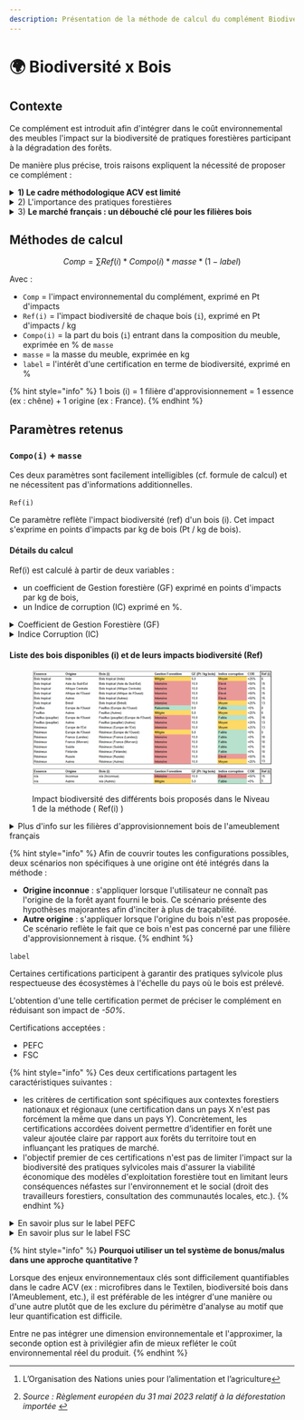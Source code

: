 ```yaml
---
description: Présentation de la méthode de calcul du complément Biodiversité x Bois .
---
```


# 🌍 Biodiversité x Bois

## Contexte

Ce complément est introduit afin d'intégrer dans le coût environnemental des meubles l'impact sur la biodiversité de pratiques forestières participant à la dégradation des forêts.&#x20;

De manière plus précise, trois raisons expliquent la nécessité de proposer ce complément :&#x20;

<details>

<summary><strong>1)  Le cadre méthodologique ACV est limité</strong></summary>

Le cadre de l'analyse de cycle de vie (ACV) ne permet pas, à date, de différencier l'impact sur la biodiversité locale de différentes pratiques forestières. En effet les impacts sur la biodiversité sont quantifiés de manière incomplète avec les 16 indicateurs PEF existants. Ceux ci permettent principalement de couvrir les pressions globales pesant sur la biodiversité (ex: changement climatique, eutrophisation, artificalisation des terres...). Cependant les indicateurs actuels ne permettent pas de tenir compte de la composition des peuplements forestiers, de l'effet des coupes rases, du tassement du sol ou encore de la présence de bois mort dans les parcelles par exemple. Des travaux de recherche sont en cours afin d'améliorer les méthodes via l'intégration de nouveaux indicateurs (ex : EF4.0 et GLAM). En attendant la maturité scientifique et technique de ces outils, les compléments apportent une approche simple et pragmatique pour couvrir ces enjeux incontournables.&#x20;

</details>

<details>

<summary>2) L'importance des pratiques forestières </summary>

La dégradation et la déforestation des forêts progressent à une vitesse alarmante à travers le monde. La [FAO ](#user-content-fn-1)[^1]estime que 420 millions d’hectares de forêts (c. 10 % des forêts existantes = superficie plus vaste que l’Union européenne) ont disparu dans le monde entre 1990 et 2020.

La déforestation et la dégradation des forêts sont également des facteurs importants du réchauffement climatique et de la perte de biodiversité, les deux défis environnementaux les plus importants de notre époque.

Les pratiques de gestion forestière sont très différentes selon les exploitants et les zones géographiques. Certaines pratiques permettent de préserver la biodiversité, alors que d'autres sont néfastes. Il est nécessaire de pouvoir refléter cela dans le cout environnemental.&#x20;

_Source : Règlement européen du 31 mai 2023 relatif à la déforestation importée_&#x20;

</details>

<details>

<summary>3) <strong>Le marché français : un débouché clé pour les filières bois</strong> </summary>

Plusieurs secteurs d'activité français (ameublement, construction, jouets, etc.) constituent un débouché pour les filières bois. L'Ameublement est un contributeur significatif de la consommation française de bois. Tout bois utilisé sur ce secteur peut provenir de forêts participant à leur dégradation ("gestion intensive").&#x20;

Concernant la déforestation, quelques approvisionnements en bois d'ameublement peuvent être concernés. Cependant il est à noter que la principale cause de déforestation à l'échelle mondiale est l'expansion de l'agriculture à hauteur de 90% (source[^2]).&#x20;

{% hint style="info" %}
Le bois fait partie des quelques produits de base consommés au sein de l'UE et participant à la déforestation. Il se classe 3ème (9% de la déforestation dont l'UE est responsable provient du bois) après l'huile de plame (34%) et le soja (33%)

_Source : Règlement européen du 31 mai 2023 relatif à la déforestation importée_&#x20;
{% endhint %}

</details>

## Méthodes de calcul

$$
Comp =  \sum Ref(i) * Compo(i) * masse * (1-label)
$$

Avec :&#x20;

* `Comp` = l'impact environnemental du complément, exprimé en Pt d'impacts
* `Ref(i)` = l'impact biodiversité de chaque bois (`i`), exprimé en Pt d'impacts / kg&#x20;
* `Compo(i)` = la part du bois (`i`) entrant dans la composition du meuble, exprimée en % de `masse`
* `masse` = la masse du meuble, exprimée en kg&#x20;
* `label` =  l'intérêt d'une certification en terme de biodiversité, exprimé en %&#x20;

{% hint style="info" %}
1 bois (i) = 1 filière d'approvisionnement = 1 essence (ex : chêne) + 1 origine (ex : France). &#x20;
{% endhint %}

## Paramètres retenus

### &#x20;`Compo(i)` + `masse`

Ces deux paramètres sont facilement intelligibles (cf. formule de calcul) et ne nécessitent pas d'informations additionnelles.

`Ref(i)`&#x20;

Ce paramètre reflète l'impact biodiversité (ref) d'un bois (i). Cet impact s'exprime en points d'impacts par kg de bois (Pt / kg de bois).

#### Détails du calcul

Ref(i) est calculé à partir de deux variables :&#x20;

* un coefficient de Gestion forestière (GF) exprimé en points d'impacts par kg de bois,
* &#x20;un Indice de corruption (IC) exprimé en %.

<details>

<summary>Coefficient de Gestion Forestière (GF)</summary>

_Unité = Points d'impact / kg de bois_

Ce paramètre caractérise l'impact sur la biodiversité de différents modes de gestion forestière.&#x20;

3 catégories de gestion forestière sont proposés :&#x20;

* Intensive = 10 Pts d'impact / kg de bois
* Mitigée = 5 Pts d'impact / kg de bois
* Raisonnée = 0 Pts d'impact / kg de bois

{% hint style="info" %}
**En savoir plus**

Pour chaque filière d'approvisionnement (ex : Bois tropical \_ Asie du Sud-Est), un mode de gestion forestière par défaut est appliqué (ex : _Mitigée_ pour les résineux en provenance d'Europe de l'Ouest). Ces scénarios visent à différencier différentes filières d'approvisionnement selon leur niveau de risque d'un point de vue gestion forestière <⇒ biodiversité.&#x20;

Les valeurs par défaut se basent sur l'état de l'art compilé par Ecobalyse dans le cadre des travaux menés sur le premier semestre 2025. Concrètement, le mode de gestion forestière appliqué par défaut vise à distinguer les pratiques intensives (ex : forêts de plantation) de pratiques raisonnées (ex : futaire irrégulière). Effectivement, un lien direct existe entre le mode de gestion forestière et la biodiversité au sein de tous les compartiments de l'ecosystème. &#x20;

Les principales sources utilisées pour estimer ces paramètre par origine sont :&#x20;

* des outils d'imagerie satellitaire permettant d'identifier les régions sylvicoles proposant une exploitation intensive des forêts ([carte 1](https://gfw.global/4kZ6RaB) de gains et pertes de couvert forestier entre 2000 et 2020 / [carte 2](https://gfw.global/41N4ujO) présentant les forêts de plantation),
* des ressources bibliographiques permettant de mieux comprendre les régions sylvicoles à risque concernant leur gestion des forêts,
* des entretiens et ateliers avec les filières Ameublement et Bois/Forêt (ex : atelier Sylviculture du 30/01/2025; support accessible [ici](https://miro.com/app/board/uXjVLn9pEjg=/?share_link_id=467200481479)).
{% endhint %}

</details>

<details>

<summary>Indice Corruption (IC) </summary>

_Unité = % (majoration de GF de +x%)_&#x20;

Le niveau de corruption d'une zone géographique spécifique renforce le risque de pratiques forestières néfastes pour les écosystèmes.&#x20;

Pour approfondir ce constat voici deux sources d'intérêt (non exhaustif) :\
(i) _règlement UE 2023/1115 relatif aux produits "zéro déforestation",_ \
(ii) _WWF  Evaluation de la mise en oeuvre du RBUE  fiche d'évaluation pays : France_),\
(iii) une étude de l'Africa Center (organisme américain) sur le bassin du Congo (accessible [ici](https://africacenter.org/fr/spotlight/lexploitation-forestiere-illegale-en-afrique-et-ses-implications-en-matiere-de-securite/)).

Ce paramètre vise donc à refléter les risques accrus en terme de biodiversité associés à des bois issus de zones soumises à des niveaux importants de corruption.&#x20;

&#x20;Le niveau de corruption est estimé grâce au _Corruption Perception Index (score CPI)_ développé par Transparency International (cf. ci-dessous).

3 niveaux de corruption sont proposés :&#x20;

* Elevé (score CPI inférieur à 30)

- Moyen (score CPI entre 30 et 59)

* Faible (score CP au moins égal à 60)

Pour chaque niveau, un **coefficient de corruption (COR)** est appliqué; ce dernier vient préciser l'impact Biodiversité (BIO) du bois :&#x20;

| Elevé | Moyen | Faible |
| ----- | ----- | ------ |
| +50%  | +25%  | 0%     |

{% hint style="info" %}
**En savoir plus**&#x20;

Cet indice est basé sur le [Corruption Perceptions Index](https://www.transparency.org/en/cpi/2023) (CPI) de l'année 2023.&#x20;

Le CPI vise à mesurer les niveaux de corruption perçus dans le secteur public à travers le monde. Cet indice annuel est publié par Transparency International, une organisation non gouvernementale qui lutte contre la corruption.\
L'indice est basé sur des enquêtes et des évaluations d'experts qui portent sur divers aspects de la corruption, tels que l'abus de pouvoir public à des fins privées, les pots-de-vin, et la détournement de fonds publics.\
Les pays sont notés sur une échelle de 0 à 100, où 0 signifie un niveau de corruption perçu très élevé et 100 signifie un niveau très faible.
{% endhint %}

</details>

#### Liste des bois disponibles (i) et de leurs impacts biodiversité (Ref)&#x20;

<figure><img src="../../.gitbook/assets/image (1) (1) (1) (1) (1).png" alt=""><figcaption><p>Impact biodiversité des différents bois proposés dans le Niveau 1 de la méthode ( Ref(i) )</p></figcaption></figure>

<details>

<summary>Plus d'info sur les filières d'approvisionnement bois de l'ameublement français</summary>

La majorité du bois d'ameublement est importé (c. 67% du volume consommé en 2019).

Parmi ces importations :&#x20;

* près de la moitié concernent des achats directs de meubles,
* près d'un-tiers concernent des panneaux,
* le reste étant du bois d'oeuvre (majoritairement feuillus)

:bulb: Remonter à l'origine de la forêt pour les bois d'ameublement est difficile pour la majorité des metteurs sur le marché. Dès lors, proposer des scénarios par défaut permet d'intégrer dans le coût environnemental les enjeux biodiversité liés aux pratiques forestières les plus probables pour chaque bois. Pour un metteur de marché maîtrisant la traçabilité de son bois, le dispositif d'affichage environnemental est construit de telle sorte qu'il lui sera possible de préciser ces pratiques forestières, et donc l'impact du complément..&#x20;

![](<../../.gitbook/assets/Consommation de bois _ secteur Ameublement (2019) (4).png>)

Principales sources utilisées pour ces statistiques :&#x20;

* Etude Carbone 4 \_ [Scénario de convergence de filière](https://www.carbone4.com/article-scenario-carbone-foret-bois) (Décembre 2023)
* Données de la filère Bois-Ameublement

</details>

{% hint style="info" %}
Afin de couvrir toutes les configurations possibles, deux scénarios non spécifiques à une origine ont été intégrés dans la méthode :&#x20;

* **Origine inconnue** :  s'appliquer lorsque l'utilisateur ne connaît pas l'origine de la forêt ayant fourni le bois. Ce scénario présente des hypothèses majorantes afin d'inciter à plus de traçabilité.&#x20;
* **Autre origine** : s'appliquer lorsque l'origine du bois n'est pas proposée. Ce scénario reflète le fait que ce bois n'est pas concerné par une filière d'approvisionnement à risque.&#x20;
{% endhint %}

`label`&#x20;

Certaines certifications participent à garantir des pratiques sylvicole plus respectueuse des écosystèmes à l'échelle du pays où le bois est prélevé.&#x20;

L'obtention d'une telle certification permet de préciser le complément en réduisant son impact de _-50%_.

Certifications acceptées :&#x20;

* PEFC
* FSC

{% hint style="info" %}
Ces deux certifications partagent les caractéristiques suivantes :&#x20;

* les critères de certification sont spécifiques aux contextes forestiers nationaux et régionaux (une certification dans un pays X n'est pas forcément la même que dans un pays Y). Concrètement, les certifications accordées doivent permettre d’identifier en forêt une valeur ajoutée claire par rapport aux forêts du territoire tout en influançant les pratiques de marché.&#x20;
* l'objectif premier de ces certifications n'est pas de limiter l'impact sur la biodiversité des pratiques sylvicoles mais d'assurer la viabilité économique des modèles d'exploitation forestière tout en limitant leurs conséquences néfastes sur l'environnement et le social (droit des travailleurs forestiers, consultation des communautés locales, etc.).
{% endhint %}

<details>

<summary>En savoir plus sur le label PEFC</summary>

Créé en 1999 par des propriétaires forestiers européens, le label PEFC (Programme for the Endorsement of Forest Certification) rassemble aujourd’hui les acteurs de la filière bois de près de 50 pays désireux de s’engager en faveur d'une gestion raisonnée et durable de la forêt.

</details>

<details>

<summary>En savoir plus sur le label FSC</summary>

Forest Stewardship Council (FSC®) est une organisation non gouvernementale créée en 1993 par la volonté d’un groupe d’entreprises, d’associations environnementales et de représentants des droits sociaux.&#x20;

</details>

{% hint style="info" %}
**Pourquoi utiliser un tel système de bonus/malus dans une approche quantitative ?**

Lorsque des enjeux environnementaux clés sont difficilement quantifiables dans le cadre ACV (ex : microfibres dans le Textilen, biodiversité bois dans l'Ameublement, etc.), il est préférable de les intégrer d'une manière ou d'une autre plutôt que de les exclure du périmètre d'analyse au motif que leur quantification est difficile.&#x20;

Entre ne pas intégrer une dimension environnementale et l'approximer, la seconde option est à privilégier afin de mieux refléter le coût environnemental réel du produit.
{% endhint %}

[^1]: L’Organisation des Nations unies pour l’alimentation et l’agriculture

[^2]: _Source : Règlement européen du 31 mai 2023 relatif à la déforestation importée_&#x20;
